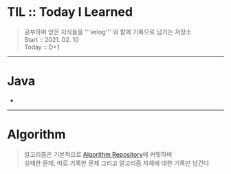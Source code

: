 # TIL :: Today I Learned

>공부하며 얻은 지식들을 '''velog''' 와 함께 기록으로 남기는 저장소  
>Start :: 2021. 02. 10  
>Today :: D+1

---

# Java

-

---

# Algorithm
> 알고리즘은 기본적으로 [Algorithm Repository](https://github.com/AhnNick/Algorithm)에 커밋하며    
> 실패한 문제, 따로 기록한 문제 그리고 알고리즘 자체에 대한 기록만 남긴다
